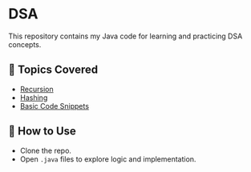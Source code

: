 # DSA
This repository contains my Java code for learning and practicing DSA concepts.

## 📁 Topics Covered

- [Recursion](./recursion.java)
- [Hashing](./hashing.java)
- [Basic Code Snippets](./basics.java) 

## 📌 How to Use

- Clone the repo.
- Open `.java` files to explore logic and implementation.
